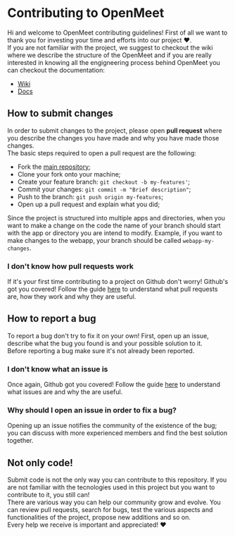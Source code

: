 # Contributing to OpenMeet
Hi and welcome to OpenMeet contributing guidelines! First of all we want to thank you for investing your time and efforts into our project ❤️. <br>
If you are not familiar with the project, we suggest to checkout the wiki where we describe the structure of the OpenMeet and if you are really interested in knowing all the engigneering process behind OpenMeet you can checkout the documentation: 
- [Wiki]()
- [Docs](https://github.com/sl1mSha4dey/openMeet_Classe03/tree/main/deliverables)


## How to submit changes
In order to submit changes to the project, please open **pull request** where you describe the changes you have made and why you have made those changes. <br>
The basic steps required to open a pull request are the following: 
- Fork the [main repository](https://github.com/sl1mSha4dey/openMeet_Classe03); 
- Clone your fork onto your machine; 
- Create your feature branch: `git checkout -b my-features'`; 
- Commit your changes: `git commit -m "Brief description"`; 
- Push to the branch: `git push origin my-features`; 
- Open up a pull request and explain what you did; 

Since the project is structured into multiple apps and directories, when you want to make a change on the code the name of your branch should start with the app or directory you are intend to modify. Example, if you want to make changes to the webapp, your branch should be called `webapp-my-changes`. 

### I don't know how pull requests work
If it's your first time contributing to a project on Github don't worry! Github's got you covered! Follow the guide [here](https://docs.github.com/en/pull-requests/collaborating-with-pull-requests/proposing-changes-to-your-work-with-pull-requests/about-pull-requests) to understand what pull requests are, how they work and why they are useful. 

## How to report a bug 
To report a bug don't try to fix it on your own! First, open up an issue, describe what the bug you found is and your possible solution to it. <br> 
Before reporting a bug make sure it's not already been reported. 

### I don't know what an issue is
Once again, Github got you covered! Follow the guide [here](https://docs.github.com/en/issues/tracking-your-work-with-issues/about-issues) to understand what issues are and why the are useful. 

### Why should I open an issue in order to fix a bug?
Opening up an issue notifies the community of the existence of the bug; you can discuss with more experienced members and find the best solution together.  

## Not only code!
Submit code is not the only way you can contribute to this repository. If you are not familiar with the tecnologies used in this project but you want to contribute to it, you still can! <br>
There are various way you can help our community grow and evolve. You can review pull requests, search for bugs, test the various aspects and functionalities of the project, propose new additions and so on. <br>
Every help we receive is important and appreciated! ❤️
